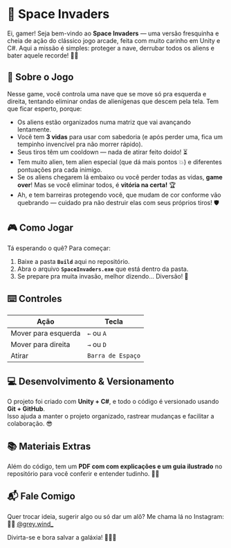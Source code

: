 # 🚀 Space Invaders 

Ei, gamer! Seja bem-vindo ao **Space Invaders** — uma versão fresquinha e cheia de ação do clássico jogo arcade, feita com muito carinho em Unity e C#. Aqui a missão é simples: proteger a nave, derrubar todos os aliens e bater aquele recorde! 👾✨

## 🎯 Sobre o Jogo

Nesse game, você controla uma nave que se move só pra esquerda e direita, tentando eliminar ondas de alienígenas que descem pela tela. Tem que ficar esperto, porque:

- Os aliens estão organizados numa matriz que vai avançando lentamente.  
- Você tem **3 vidas** para usar com sabedoria (e após perder uma, fica um tempinho invencível pra não morrer rápido).  
- Seus tiros têm um cooldown — nada de atirar feito doido! ⏳  
- Tem muito alien, tem alien especial (que dá mais pontos 💥) e diferentes pontuações pra cada inimigo.  
- Se os aliens chegarem lá embaixo ou você perder todas as vidas, **game over**! Mas se você eliminar todos, é **vitória na certa!** 🏆  
- Ah, e tem barreiras protegendo você, que mudam de cor conforme vão quebrando — cuidado pra não destruir elas com seus próprios tiros! 🛡️

## 🎮 Como Jogar

Tá esperando o quê? Para começar:

1. Baixe a pasta **`Build`** aqui no repositório.  
2. Abra o arquivo **`SpaceInvaders.exe`** que está dentro da pasta.  
3. Se prepare pra muita invasão, melhor dizendo... Diversão! 🚀

## ⌨️ Controles

| Ação                | Tecla                    |
|---------------------|--------------------------|
| Mover para esquerda | `←` ou `A`               |
| Mover para direita  | `→` ou `D`               |
| Atirar              | `Barra de Espaço`        |

## 💻 Desenvolvimento & Versionamento

O projeto foi criado com **Unity + C#**, e todo o código é versionado usando **Git + GitHub**.  
Isso ajuda a manter o projeto organizado, rastrear mudanças e facilitar a colaboração. 😎

## 📚 Materiais Extras

Além do código, tem um **PDF com com explicações e um guia ilustrado** no repositório para você conferir e entender tudinho. 📄✨

## 📬 Fale Comigo

Quer trocar ideia, sugerir algo ou só dar um alô? Me chama lá no Instagram:  
👩‍💻 [@grey.wind_](https://instagram.com/grey.wind_)

Divirta-se e bora salvar a galáxia! 🌌👾🔥
